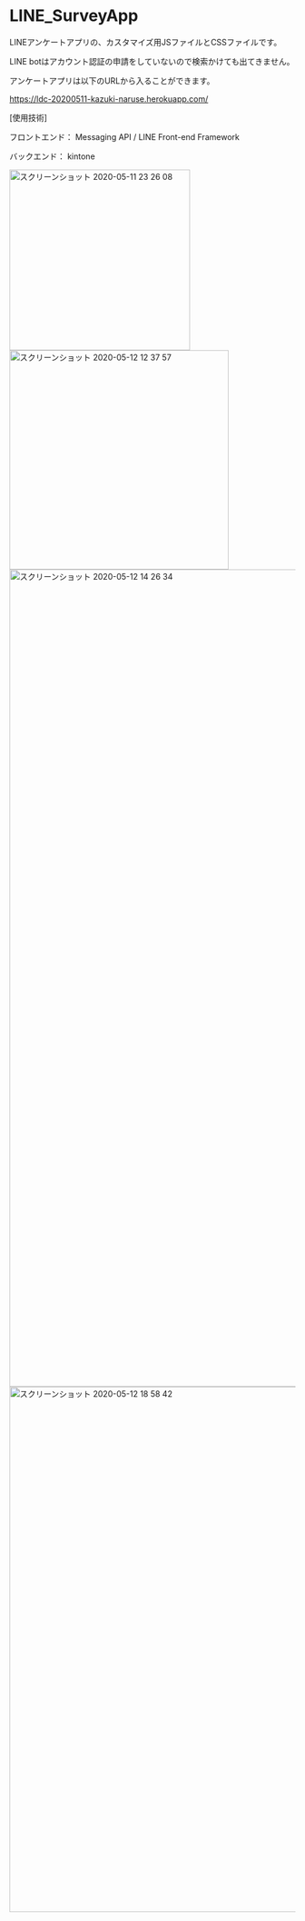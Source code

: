 # LINE_SurveyApp

LINEアンケートアプリの、カスタマイズ用JSファイルとCSSファイルです。

LINE botはアカウント認証の申請をしていないので検索かけても出てきません。

アンケートアプリは以下のURLから入ることができます。

https://ldc-20200511-kazuki-naruse.herokuapp.com/

[使用技術]

フロントエンド： Messaging API / LINE Front-end Framework

バックエンド： kintone

<img width="318" alt="スクリーンショット 2020-05-11 23 26 08" src="https://user-images.githubusercontent.com/53788311/81573537-954c0a00-93df-11ea-98b5-edf0e83d4a0f.png">
<img width="386" alt="スクリーンショット 2020-05-12 12 37 57" src="https://user-images.githubusercontent.com/53788311/81947798-ece6b180-963b-11ea-91e4-9e809a505010.png">

<img width="1439" alt="スクリーンショット 2020-05-12 14 26 34" src="https://user-images.githubusercontent.com/53788311/81948262-81e9aa80-963c-11ea-9204-102a433c46f4.png">
<img width="925" alt="スクリーンショット 2020-05-12 18 58 42" src="https://user-images.githubusercontent.com/53788311/81948281-857d3180-963c-11ea-8244-6a23ca53ca5d.png">